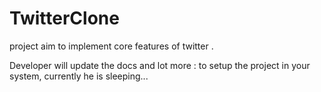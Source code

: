 # TwitterClone
project aim to implement core features of twitter .

Developer will update the docs and lot more  : to setup the project in your system, currently he is sleeping... 
